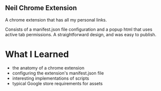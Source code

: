 ## Neil Chrome Extension
A chrome extension that has all my personal links.

Consists of a manifest.json file configuration and a popup html that uses active tab permissions.
A straightforward design, and was easy to publish.

# What I Learned

 - the anatomy of a chrome extension
 - configuring the extension's manifest.json file
 - interesting implementations of scripts
 - typical Google store requirements for assets
